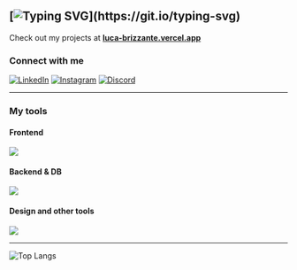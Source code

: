 [![Typing SVG](https://readme-typing-svg.herokuapp.com?font=Cascadia+Mono&weight=600&size=30&duration=2000&pause=1000&color=000000&background=FFFFFF&center=false&vCenter=true&width=460&height=50&lines=Full-stack++Web+Developer;Open+to+work!)](https://git.io/typing-svg)
---
Check out my projects at [**luca-brizzante.vercel.app**](https://luca-brizzante.vercel.app)

### Connect with me
[![LinkedIn](https://img.shields.io/badge/LinkedIn-0A66C2?style=for-the-badge&logo=linkedin&logoColor=white)](https://linkedin.com/in/luca-brizzante-06897a33b)
[![Instagram](https://img.shields.io/badge/Instagram-E4405F?style=for-the-badge&logo=instagram&logoColor=white)](https://instagram.com/brizza.__)
[![Discord](https://img.shields.io/badge/Discord-5865F2?style=for-the-badge&logo=discord&logoColor=white)](https://discord.gg/.brizza)

---

### My tools
#### Frontend
<img src="https://skillicons.dev/icons?i=html,css,js,ts,react,nextjs,tailwind,bootstrap" />

#### Backend & DB
<img src="https://skillicons.dev/icons?i=nodejs,express,spring,mysql,postgres" />

#### Design and other tools
<img src="https://skillicons.dev/icons?i=git,linux,figma,postman,ps,ai" />

---

![Top Langs](https://github-readme-stats.vercel.app/api/top-langs/?username=brizzaa&layout=compact&theme=dark)  


